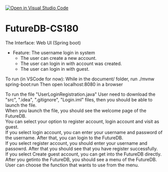 [![Open in Visual Studio Code](https://classroom.github.com/assets/open-in-vscode-718a45dd9cf7e7f842a935f5ebbe5719a5e09af4491e668f4dbf3b35d5cca122.svg)](https://classroom.github.com/online_ide?assignment_repo_id=10791016&assignment_repo_type=AssignmentRepo)
# FutureDB-CS180

The Interface: Web UI (Spring boot)
* Feature: The username login in system
  * The user can create a new account.
  * The user can login in with account was created.
  * The user can login in with guest.


To run (in VSCode for now):
While in the document/ folder, run ./mvnw spring-boot:run
Then open localhost:8080 in a browser

To run the file "UserLoginRegistration.java"
  User need to download the "src", ".idea", ".gitignore", "Login.iml" files, then you should be able to launch the file. <br>
  When you launch the file, you should see the welcome page of the FutureDB.<br>
You can select your option to register account, login account and visit as guest.<br>
 If you select login account, you can enter your username and password of the username. After that, you can login to the FutureDB.<br>
 If you select register account, you should enter your username and passowrd. After that you should see that you have register successfully.<br>
 If you select Create guest account, you can get into the FutureDB directly.<br>
 After you getinto the FutureDB, you should see a menu of the FutureDB.<br>
 User can choose the function that wants to use from the menu.<br>
 
